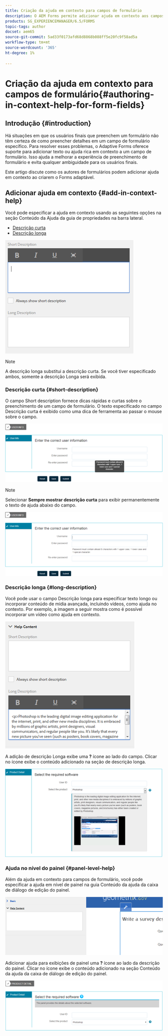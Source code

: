 ```yaml
---
title: Criação da ajuda em contexto para campos de formulário
description: O AEM Forms permite adicionar ajuda em contexto aos campos e painéis do Formulário adaptável, como texto ou mídia avançada, incluindo vídeos.
products: SG_EXPERIENCEMANAGER/6.5/FORMS
topic-tags: author
docset: aem65
source-git-commit: 5ad33f0173afd68d8868b088ff5e20fc9f58ad5a
workflow-type: tm+mt
source-wordcount: '365'
ht-degree: 1%

---
```



# Criação da ajuda em contexto para campos de formulário{#authoring-in-context-help-for-form-fields}

## Introdução {#introduction}

Há situações em que os usuários finais que preenchem um formulário não têm certeza de como preencher detalhes em um campo de formulário específico. Para resolver esses problemas, o Adaptive Forms oferece suporte para adicionar texto ou ajuda rica em contexto a um campo de formulário. Isso ajuda a melhorar a experiência de preenchimento de formulário e evita qualquer ambiguidade para os usuários finais.

Este artigo discute como os autores de formulários podem adicionar ajuda em contexto ao criarem o Forms adaptável.

## Adicionar ajuda em contexto {#add-in-context-help}

Você pode especificar a ajuda em contexto usando as seguintes opções na seção Conteúdo da Ajuda da guia de propriedades na barra lateral.

* [Descrição curta](authoring-in-field-help.md#p-short-description-p)
* [Descrição longa](authoring-in-field-help.md#p-long-description-p)

![Ajuda no contexto para campos de formulário](assets/descriptions.png)

>[!NOTE]
>
>A descrição longa substitui a descrição curta. Se você tiver especificado ambos, somente a descrição Longa será exibida.

### Descrição curta {#short-description}

O campo Short description fornece dicas rápidas e curtas sobre o preenchimento de um campo de formulário. O texto especificado no campo Descrição curta é exibido como uma dica de ferramenta ao passar o mouse sobre o campo.

![Breve descrição para adicionar ajuda em contexto para campos de formulário](assets/tooltip.png)

>[!NOTE]
>
>Selecionar **Sempre mostrar descrição curta** para exibir permanentemente o texto de ajuda abaixo do campo.

![Ajuda contextual curta permanente abaixo do campo](assets/short1.png)

### Descrição longa {#long-description}

Você pode usar o campo Descrição longa para especificar texto longo ou incorporar conteúdo de mídia avançada, incluindo vídeos, como ajuda no contexto. Por exemplo, a imagem a seguir mostra como é possível incorporar um vídeo como ajuda em contexto.

![Adicionar mídia avançada como ajuda em contexto para campos de formulário](assets/long-descriptions.png)

A adição de descrição Longa exibe uma **?** ícone ao lado do campo. Clicar no ícone exibe o conteúdo adicionado na seção de descrição longa.

![Exemplo de ajuda em contexto de mídia avançada](assets/photoshop.png)

### Ajuda no nível do painel {#panel-level-help}

Além da ajuda em contexto para campos de formulário, você pode especificar a ajuda em nível de painel na guia Conteúdo da ajuda da caixa de diálogo de edição do painel.

![Adição da ajuda em contexto para um painel de formulário](assets/panel-level-help.png)

Adicionar ajuda para exibições de painel uma **?** ícone ao lado da descrição do painel. Clicar no ícone exibe o conteúdo adicionado na seção Conteúdo da ajuda da caixa de diálogo de edição do painel.

![Exemplo de ajuda em contexto no nível do painel do formulário](assets/photoshop-1.png)

